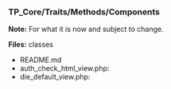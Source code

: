 ### TP_Core/Traits/Methods/Components

**Note:** For what it is now and subject to change. 

**Files:** classes
- README.md
- auth_check_html_view.php: 	
- die_default_view.php: 	
